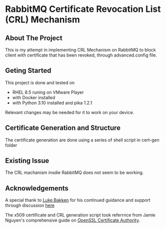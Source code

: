 # RabbitMQ Certificate Revocation List (CRL) Mechanism

## About The Project 
This is my attempt in implementing CRL Mechanism on RabbitMQ to block client with certificate that has been revoked, through advanced.config file. 

## Geting Started 
This project is done and tested on 
- RHEL 8.5 runing on VMware Player
- with Docker installed
- with Python 3.10 installed and pika 1.2.1  

Relevant changes may be needed for it to work on your device. 

## Certificate Generation and Structure
The certificate generation are done using a series of shell script in cert-gen folder

## Existing Issue 
The CRL machanism insdie RabbitMQ does not seem to be working. 

## Acknowledgements 
A special thank to [Luke Bakken](https://github.com/lukebakken) for his continued guidance and support through discussion [here](https://groups.google.com/g/rabbitmq-users/c/sLXfiBGaKfQ)

The x509 certificate and CRL generation script took referrnce from Jamie Nguyen's comprehensive guide on [OpenSSL Certificate Authority](https://jamielinux.com/docs/openssl-certificate-authority/index.html).
